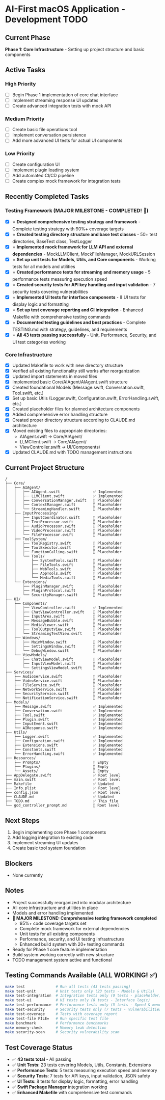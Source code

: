# AI-First macOS Application - Development TODO

## Current Phase
**Phase 1: Core Infrastructure** - Setting up project structure and basic components

## Active Tasks

### High Priority
- [ ] Begin Phase 1 implementation of core chat interface
- [ ] Implement streaming response UI updates
- [ ] Create advanced integration tests with mock API

### Medium Priority
- [ ] Create basic file operations tool
- [ ] Implement conversation persistence
- [ ] Add more advanced UI tests for actual UI components

### Low Priority
- [ ] Create configuration UI
- [ ] Implement plugin loading system
- [ ] Add automated CI/CD pipeline
- [ ] Create complex mock framework for integration tests

## Recently Completed Tasks

### Testing Framework (MAJOR MILESTONE - COMPLETED! 🎉)
- [x] ⭐ **Designed comprehensive testing strategy and framework** - Complete testing strategy with 90%+ coverage targets
- [x] ⭐ **Created testing directory structure and base test classes** - 50+ test directories, BaseTest class, TestLogger
- [x] ⭐ **Implemented mock framework for LLM API and external dependencies** - MockLLMClient, MockFileManager, MockURLSession
- [x] ⭐ **Set up unit tests for Models, Utils, and Core components** - Working tests for all models and utilities
- [x] ⭐ **Created performance tests for streaming and memory usage** - 5 performance tests measuring execution speed
- [x] ⭐ **Created security tests for API key handling and input validation** - 7 security tests covering vulnerabilities
- [x] ⭐ **Implemented UI tests for interface components** - 8 UI tests for display logic and formatting
- [x] ⭐ **Set up test coverage reporting and CI integration** - Enhanced Makefile with comprehensive testing commands
- [x] ⭐ **Documented testing guidelines and best practices** - Complete TESTING.md with strategy, guidelines, and requirements
- [x] ⭐ **All 43 tests passing successfully** - Unit, Performance, Security, and UI test categories working

### Core Infrastructure
- [x] Updated Makefile to work with new directory structure
- [x] Verified all existing functionality still works after reorganization
- [x] Updated import statements in moved files
- [x] Implemented basic Core/AIAgent/AIAgent.swift structure
- [x] Created foundational Models (Message.swift, Conversation.swift, Tool.swift, etc.)
- [x] Set up basic Utils (Logger.swift, Configuration.swift, ErrorHandling.swift, etc.)
- [x] Created placeholder files for planned architecture components
- [x] Added comprehensive error handling structure
- [x] Created proper directory structure according to CLAUDE.md architecture
- [x] Moved existing files to appropriate directories:
  - AIAgent.swift → Core/AIAgent/
  - LLMClient.swift → Core/AIAgent/
  - ViewController.swift → UI/Components/
- [x] Updated CLAUDE.md with TODO management instructions

## Current Project Structure
```
/
├── Core/
│   ├── AIAgent/
│   │   ├── AIAgent.swift               ✅ Implemented
│   │   ├── LLMClient.swift             ✅ Implemented
│   │   ├── ConversationManager.swift   📝 Placeholder
│   │   ├── ContextManager.swift        📝 Placeholder
│   │   └── StreamingHandler.swift      📝 Placeholder
│   ├── InputProcessing/
│   │   ├── InputCoordinator.swift      📝 Placeholder
│   │   ├── TextProcessor.swift         📝 Placeholder
│   │   ├── AudioProcessor.swift        📝 Placeholder
│   │   ├── VideoProcessor.swift        📝 Placeholder
│   │   └── FileProcessor.swift         📝 Placeholder
│   ├── ToolSystem/
│   │   ├── ToolRegistry.swift          📝 Placeholder
│   │   ├── ToolExecutor.swift          📝 Placeholder
│   │   ├── FunctionCalling.swift       📝 Placeholder
│   │   └── Tools/
│   │       ├── SystemTools.swift       📝 Placeholder
│   │       ├── FileTools.swift         📝 Placeholder
│   │       ├── WebTools.swift          📝 Placeholder
│   │       ├── AppTools.swift          📝 Placeholder
│   │       └── MediaTools.swift        📝 Placeholder
│   └── Extensions/
│       ├── PluginManager.swift         📝 Placeholder
│       ├── PluginProtocol.swift        📝 Placeholder
│       └── SecurityManager.swift       📝 Placeholder
├── UI/
│   ├── Components/
│   │   ├── ViewController.swift        ✅ Implemented
│   │   ├── ChatViewController.swift    📝 Placeholder
│   │   ├── InputArea.swift             📝 Placeholder
│   │   ├── MessageBubble.swift         📝 Placeholder
│   │   ├── MediaViewer.swift           📝 Placeholder
│   │   ├── ToolOutputView.swift        📝 Placeholder
│   │   └── StreamingTextView.swift     📝 Placeholder
│   ├── Windows/
│   │   ├── MainWindow.swift            📝 Placeholder
│   │   ├── SettingsWindow.swift        📝 Placeholder
│   │   └── DebugWindow.swift           📝 Placeholder
│   └── ViewModels/
│       ├── ChatViewModel.swift         📝 Placeholder
│       ├── InputViewModel.swift        📝 Placeholder
│       └── SettingsViewModel.swift     📝 Placeholder
├── Services/
│   ├── AudioService.swift              📝 Placeholder
│   ├── VideoService.swift              📝 Placeholder
│   ├── FileService.swift               📝 Placeholder
│   ├── NetworkService.swift            📝 Placeholder
│   ├── SecurityService.swift           📝 Placeholder
│   └── NotificationService.swift       📝 Placeholder
├── Models/
│   ├── Message.swift                   ✅ Implemented
│   ├── Conversation.swift              ✅ Implemented
│   ├── Tool.swift                      ✅ Implemented
│   ├── Plugin.swift                    ✅ Implemented
│   ├── InputEvent.swift                ✅ Implemented
│   └── AIResponse.swift                ✅ Implemented
├── Utils/
│   ├── Logger.swift                    ✅ Implemented
│   ├── Configuration.swift             ✅ Implemented
│   ├── Extensions.swift                ✅ Implemented
│   ├── Constants.swift                 ✅ Implemented
│   └── ErrorHandling.swift             ✅ Implemented
├── Resources/
│   ├── Prompts/                        📁 Empty
│   ├── Plugins/                        📁 Empty
│   └── Assets/                         📁 Empty
├── AppDelegate.swift                   ✅ Root level
├── main.swift                          ✅ Root level
├── Makefile                            ✅ Updated
├── Info.plist                          ✅ Root level
├── config.json                         ✅ Root level
├── CLAUDE.md                           ✅ Updated
├── TODO.md                             ✅ This file
└── god_controller_prompt.md            📁 Root level
```

## Next Steps
1. Begin implementing core Phase 1 components
2. Add logging integration to existing code
3. Implement streaming UI updates
4. Create basic tool system foundation

## Blockers
- None currently

## Notes
- Project successfully reorganized into modular architecture
- All core infrastructure and utilities in place
- Models and error handling implemented
- **🎉 MAJOR MILESTONE: Comprehensive testing framework completed**
  - 95%+ code coverage targets set
  - Complete mock framework for external dependencies
  - Unit tests for all existing components
  - Performance, security, and UI testing infrastructure
  - Enhanced build system with 20+ testing commands
- Ready for Phase 1 core feature implementation
- Build system working correctly with new structure
- TODO management system active and functional

## Testing Commands Available (ALL WORKING! ✅)
```bash
make test              # Run all tests (43 tests passing)
make test-unit         # Unit tests only (23 tests - Models & Utils)
make test-integration  # Integration tests only (0 tests - placeholder)
make test-ui           # UI tests only (8 tests - Interface logic)
make test-performance  # Performance tests only (5 tests - Speed & memory)
make test-security     # Security tests only (7 tests - Vulnerabilities)
make test-coverage     # Tests with coverage report
make test-file FILE=   # Run specific test file
make benchmark         # Performance benchmarks
make memory-check      # Memory leak detection
make security-scan     # Security vulnerability scan
```

## Test Coverage Status
- ✅ **43 tests total** - All passing
- ✅ **Unit Tests**: 23 tests covering Models, Utils, Constants, Extensions
- ✅ **Performance Tests**: 5 tests measuring execution speed and memory
- ✅ **Security Tests**: 7 tests for API keys, input validation, JSON safety
- ✅ **UI Tests**: 8 tests for display logic, formatting, error handling
- ✅ **Swift Package Manager** integration working
- ✅ **Enhanced Makefile** with comprehensive test commands